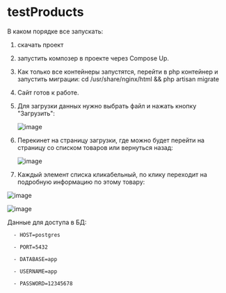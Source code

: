 # testProducts

В каком порядке все запускать:
1. скачать проект
2. запустить композер в проекте через Compose Up.
3. Как только все контейнеры запустятся, перейти в php контейнер и запустить миграции: cd /usr/share/nginx/html && php artisan migrate
4. Сайт готов к работе.
5. Для загрузки данных нужно выбрать файл и нажать кнопку "Загрузить":

   ![image](https://github.com/RammyBlammy/testProducts/assets/110770366/cb0ddaa5-52a5-4bc3-b7df-2a8936e287ac)
6. Перекинет на страницу загрузки, где можно будет перейти на страницу со списком товаров или вернуться назад:
   
   ![image](https://github.com/RammyBlammy/testProducts/assets/110770366/97d08f36-46ab-418e-aa29-dd9c88ab7556)
7. Каждый элемент списка кликабельный, по клику переходит на подробную информацию по этому товару:

  ![image](https://github.com/RammyBlammy/testProducts/assets/110770366/aa37ef69-e6e2-41c0-9e09-ee27e00565cc)
  
  ![image](https://github.com/RammyBlammy/testProducts/assets/110770366/d3e9f642-1d20-4ec7-935a-e00e01ec5560)

Данные для доступа в БД:  

      - HOST=postgres
      
      - PORT=5432
      
      - DATABASE=app
      
      - USERNAME=app
      
      - PASSWORD=12345678

